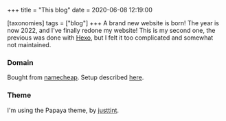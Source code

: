 +++
title = "This blog"
date = 2020-06-08 12:19:00

[taxonomies]
tags = ["blog"]
+++
A brand new website is born! 
The year is now 2022, and I've finally redone my website! 
This is my second one, the previous was done with [Hexo](https://hexo.io), but I felt it too complicated and somewhat not maintained.

### Domain
Bought from [namecheap](https://www.namecheap.com/). Setup described [here](https://richpauloo.github.io/2019-11-17-Linking-a-Custom-Domain-to-Github-Pages/).

### Theme
I'm using the Papaya theme, by [justtint](https://github.com/justint).
